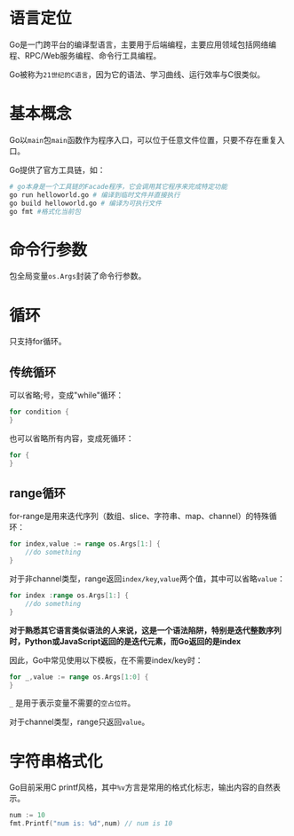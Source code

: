 # 语言定位

Go是一门跨平台的编译型语言，主要用于后端编程，主要应用领域包括网络编程、RPC/Web服务编程、命令行工具编程。

Go被称为`21世纪的C语言`，因为它的语法、学习曲线、运行效率与C很类似。

# 基本概念

Go以`main`包`main`函数作为程序入口，可以位于任意文件位置，只要不存在重复入口。

Go提供了官方工具链，如：

```bash
# go本身是一个工具链的Facade程序，它会调用其它程序来完成特定功能
go run helloworld.go # 编译到临时文件并直接执行
go build helloworld.go # 编译为可执行文件
go fmt #格式化当前包
```

# 命令行参数

包全局变量`os.Args`封装了命令行参数。

# 循环

只支持for循环。

## 传统循环

可以省略;号，变成"while"循环：

```go
for condition {
}
```

也可以省略所有内容，变成死循环：

```go
for {
}
```

## range循环

for-range是用来迭代序列（数组、slice、字符串、map、channel）的特殊循环：

```go
for index,value := range os.Args[1:] {
    //do something
}
```

对于非channel类型，range返回`index/key`,`value`两个值，其中可以省略`value`：

```go
for index :range os.Args[1:] {
    //do something
}
```

**对于熟悉其它语言类似语法的人来说，这是一个语法陷阱，特别是迭代整数序列时，Python或JavaScript返回的是迭代元素，而Go返回的是index**

因此，Go中常见使用以下模板，在不需要index/key时：

```go
for _,value := range os.Args[1:0] {
}
```

`_` 是用于表示变量不需要的`空占位符`。

对于channel类型，range只返回`value`。

# 字符串格式化

Go目前采用C printf风格，其中`%v`方言是常用的格式化标志，输出内容的自然表示。

```go
num := 10
fmt.Printf("num is: %d",num) // num is 10
```
